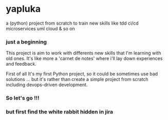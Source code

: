 # yapluka
a (python) project from scratch to train new skills like tdd ci/cd microservices uml cloud &amp; so on

### just a beginning 
This project is aim to work with differents new skills that I'm learning with old ones.
It's like more a 'carnet de notes' where i'll lay down experiences and feedback.

First of all It's my first Python project, so it could be sometimes use bad solutions ... but it's rather than create a simple project from scratch including devops-driven development.

### So let's go !!!

### but first find the white rabbit hidden in jira
